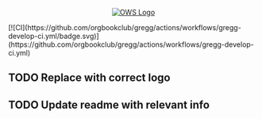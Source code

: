 <p align="center">
  <a href="https://github.com/orgbookclub/gregg" target="blank"><img src="./public/static/logo.png" alt="OWS Logo" /></a>
</p>
[![CI](https://github.com/orgbookclub/gregg/actions/workflows/gregg-develop-ci.yml/badge.svg)](https://github.com/orgbookclub/gregg/actions/workflows/gregg-develop-ci.yml)

## TODO Replace with correct logo

## TODO Update readme with relevant info